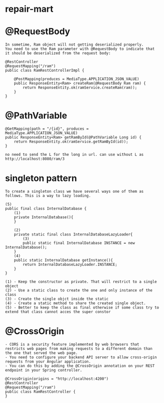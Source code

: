 # repair-mart


#   @RequestBody 
    In sometime, Ram object will not getting deserialized properly. 
    You need to use the Ram parameter with @RequestBody to indicate that it should be deserialized from the request body:

    @RestController
    @RequestMapping("/ram")
    public class RamRestControllerImpl {

        @PostMapping(produces = MediaType.APPLICATION_JSON_VALUE)
        public ResponseEntity<Ram> createRam(@RequestBody Ram ram) {
            return ResponseEntity.ok(ramService.createRam(ram));
        }
    }

# @PathVariable

    @GetMapping(path = "/{id}", produces = MediaType.APPLICATION_JSON_VALUE)
    public ResponseEntity<Ram> getRamById(@PathVariable Long id) {
        return ResponseEntity.ok(ramService.getRamById(id));
    }

    no need to send the L for the long in url. can use without L as http://localhost:8080/ram/3


# singleton pattern
    To create a singleton class we have several ways one of them as follows. This is a way to lazy loading.
    
    (5)
    public final class InternalDatabase {
        (1)
        private InternalDatabase(){
        }
        
        (2)
        private static final class InternalDatabaseLazyLoader{
            (3)
            public static final InternalDatabase INSTANCE = new InternalDatabase();
        }
        (4)
        public static InternalDatabase getInstance(){
            return InternalDatabaseLazyLoader.INSTANCE;
        }
    }
 
    (1) - Keep the constructor as private. That will restrict to a single object
    (2) - Use a static class to create the one and only instance of the class 
    (3) - Create the single objct inside the static
    (4) - Create a static method to share the created single object.
    (5) - Better to keep the class as final otherwise if some class try to extend that class cannot acces the super constor

# @CrossOrigin
    - CORS is a security feature implemented by web browsers that restricts web pages from making requests to a different domain than the one that served the web page.
    - You need to configure your backend API server to allow cross-origin requests from your Angular application. 
    - You can do this by adding the @CrossOrigin annotation on your REST endpoint in your Spring controller.

    @CrossOrigin(origins = "http://localhost:4200")
    @RestController
    @RequestMapping("/ram")
    public class RamRestController {
    }
